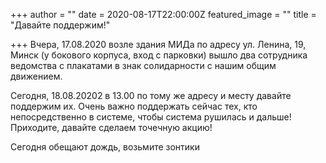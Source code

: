 +++
author = ""
date = 2020-08-17T22:00:00Z
featured_image = ""
title = "Давайте поддержим!"

+++
Вчера, 17.08.2020 возле здания МИДа по адресу ул. Ленина, 19, Минск (у бокового корпуса, вход с парковки) вышло два сотрудника ведомства с плакатами в знак солидарности с нашим общим движением.

Сегодня, 18.08.20202 в 13.00 по тому же адресу и месту давайте поддержим их. Очень важно поддержать сейчас тех, кто непосредственно в системе, чтобы система рушилась и дальше! Приходите, давайте сделаем точечную акцию!

Сегодня обещают дождь, возьмите зонтики